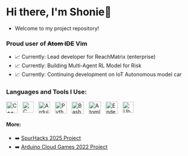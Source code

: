 # Hi there, I'm Shonie👋 
- Welcome to my project repository!

### Proud user of ~~Atom IDE~~  Vim

- 📈 Currently: Lead developer for ReachMatrix (enterprise)
- 📈 Currently: Building Multi-Agent RL Model for Risk
- 📈 Currently: Continuing development on IoT Autonomous model car
<!--- ### [<img align="left" alt="youtubeimg" width="30px" src="https://user-images.githubusercontent.com/94767648/224810454-23103b36-deff-4c5c-ab0d-aab4a0eb4ae8.png" style="padding-right:10px;" />][linkedin] [linkedin](https://www.youtube.com/@the4aminventor) ---> 

### Languages and Tools I Use:

[<img align="left" alt="C++" width="31px" src="https://user-images.githubusercontent.com/94767648/224788154-65db2b9c-ccdb-47f2-a245-423af5fb5da8.png" style="padding-right:10px;" />][linkedin]
[<img align="left" alt="C" width="30px" src="https://user-images.githubusercontent.com/94767648/224791376-6f7baa8a-1552-4ed6-9613-1159731dfbff.png" style="padding-right:10px;" />][linkedin]
[<img align="left" alt="Arduino" width="32px" src="https://user-images.githubusercontent.com/94767648/224791826-077a0d2c-2192-4eeb-90c0-4cf5d5521f3a.png" style="padding-right:10px;" />][linkedin]
[<img align="left" alt="Python" width="32px" src="https://user-images.githubusercontent.com/94767648/224792510-925eed22-071e-4bd4-a5c8-3351a70e5598.png" style="padding-right:10px;" />][linkedin]
[<img align="left" alt="Bash" width="33px" src="https://user-images.githubusercontent.com/94767648/224796800-ec914a6f-0522-4022-a606-7c17b39b99a7.png" style="padding-right:10px;" />][linkedin]
[<img align="left" alt="AtomIDE" width="33px" src="https://user-images.githubusercontent.com/94767648/224800529-b85245e7-d2b9-43ec-b160-2817b20d6600.png" style="padding-right:10px;" />][linkedin]
[<img align="left" alt="EndeavourOS" width="33px" src="https://user-images.githubusercontent.com/94767648/224802640-c8b3c537-32d1-42e7-b15d-03634729bf3e.png" style="padding-right:10px;" />][linkedin]
[<img align="left" alt="Ubuntu" width="30px" src="https://user-images.githubusercontent.com/94767648/224800541-0b0f41f3-99f2-452f-85ea-6bb76d391fc6.png" style="padding-right:10px;" />][linkedin]

<br />
<br />

#### More:
- ➡️ [SpurHacks 2025 Project](https://devpost.com/software/superposition-fxyim9)
- ➡️ [Arduino Cloud Games 2022 Project](https://www.hackster.io/shonie4caplan/improving-work-efficiency-with-fitbit-cloudgames-e34b0e)

 
[linkedin]: https://www.linkedin.com/in/shonie-caplan-540139264/
